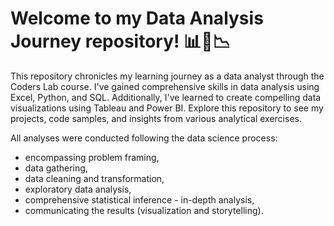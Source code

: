# Welcome to my Data Analysis Journey repository! 📊🐍📉

This repository chronicles my learning journey as a data analyst through the Coders Lab course. I've gained comprehensive skills in data analysis using Excel, Python, and SQL. Additionally, I've learned to create compelling data visualizations using Tableau and Power BI. Explore this repository to see my projects, code samples, and insights from various analytical exercises.

All analyses were conducted following the data science process:
- encompassing problem framing,
- data gathering,
- data cleaning and transformation,
- exploratory data analysis,
- comprehensive statistical inference - in-depth analysis,
- communicating the results (visualization and storytelling).

